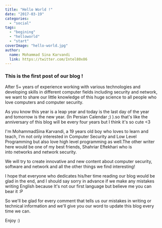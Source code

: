 ```yaml
---
title: "Hello World !"
date: "2017-03-19"
categories: 
  - "social"
tags: 
  - "begining"
  - "helloworld"
  - "start"
coverImage: "hello-world.jpg"
author:
  name: Mohammad Sina Karvandi
  link: https://twitter.com/Intel80x86
---
```


### **This is the first post of our blog !**

After 5+ years of experience working with various technologies and developing skills in different computer fields including security and network, we want to share our little knowledge of this huge science to all people who love computers and computer security.

As you know this year is a leap year and today is the last day of the year and tomorrow is the new year. (In Persian Calendar ;) ).so that's like the anniversary of this blog will be every four years but I think it's so cute <3

I'm MohammadSina Karvandi, a 19 years old boy who loves to learn and teach, I'm not only interested in Computer Security and Low Level Programming but also love high level programming as well.The other writer here would be one of my best friends, Shahriar Eftekhari who is into networks and network security.

We will try to create innovative and new content about computer security, software and network and all the other things we find interesting!

I hope that everyone who dedicates his/her time reading our blog would be glad in the end, and I should say sorry in advance if we make any mistakes writing English because It's not our first language but believe me you can bear it :P

So we'll be glad for every comment that tells us our mistakes in writing or technical information and we'll give you our word to update this blog every time we can.

Enjoy :)
